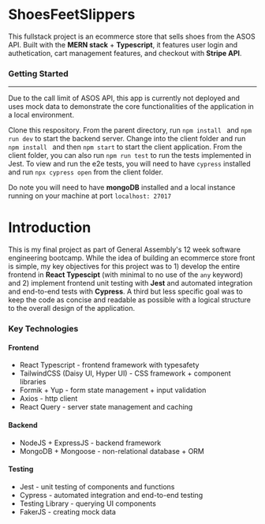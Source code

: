 # ShoesFeetSlippers
This fullstack project is an ecommerce store that sells shoes from the ASOS API. Built with the **MERN stack** + **Typescript**, it features user login and authetication, cart management features, and checkout with **Stripe API**. 

### Getting Started

---

Due to the call limit of ASOS API, this app is currently not deployed and uses mock data to demonstrate the core functionalities of the application in a local environment. 

Clone this respository. From the parent directory, run `npm install ` and `npm run dev` to start the backend server. Change into the client folder and run `npm install ` and then `npm start` to start the client application. From the client folder, you can also run `npm run test` to run the tests implemented in Jest. To view and run the e2e tests, you will need to have `cypress` installed and run `npx cypress open` from the client folder. 

Do note you will need to have **mongoDB** installed and a local instance running on your machine at port `localhost: 27017`

# Introduction
This is my final project as part of General Assembly's 12 week software engineering bootcamp. While the idea of building an ecommerce store front is simple, my key objectives for this project was to 1) develop the entire frontend in **React Typescipt** (with minimal to no use of the `any` keyword) and 2) implement frontend unit testing with **Jest** and automated integration and end-to-end tests with **Cypress**. A third but less specific goal was to keep the code as concise and readable as possible with a logical structure to the overall design of the application. 

### Key Technologies
#### Frontend
* React Typescript - frontend framework with typesafety
* TailwindCSS (Daisy UI, Hyper UI) - CSS framework + component libraries
* Formik + Yup - form state management + input validation
* Axios - http client
* React Query - server state management and caching

#### Backend
* NodeJS + ExpressJS - backend framework
* MongoDB + Mongoose - non-relational database + ORM
  
#### Testing
* Jest - unit testing of components and functions
* Cypress - automated integration and end-to-end testing 
* Testing Library - querying UI components 
* FakerJS - creating mock data

